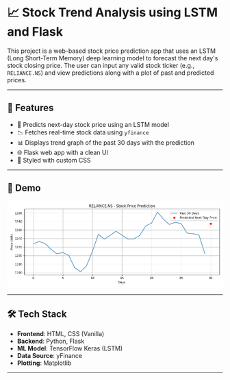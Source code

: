 # 📈 Stock Trend Analysis using LSTM and Flask

This project is a web-based stock price prediction app that uses an LSTM (Long Short-Term Memory) deep learning model to forecast the next day's stock closing price. The user can input any valid stock ticker (e.g., `RELIANCE.NS`) and view predictions along with a plot of past and predicted prices.

---

## 🧠 Features

- 🔮 Predicts next-day stock price using an LSTM model
- 📉 Fetches real-time stock data using `yfinance`
- 📊 Displays trend graph of the past 30 days with the prediction
- 🌐 Flask web app with a clean UI
- 🎨 Styled with custom CSS

---

## 🚀 Demo

![Demo](static/future_plot.png)

---

## 🛠️ Tech Stack

- **Frontend**: HTML, CSS (Vanilla)
- **Backend**: Python, Flask
- **ML Model**: TensorFlow Keras (LSTM)
- **Data Source**: yFinance
- **Plotting**: Matplotlib

---



